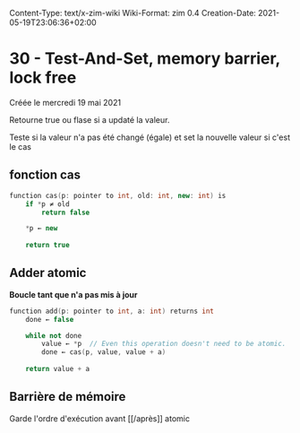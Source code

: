 Content-Type: text/x-zim-wiki
Wiki-Format: zim 0.4
Creation-Date: 2021-05-19T23:06:36+02:00

# 30 - Test-And-Set, memory barrier, lock free 
Créée le mercredi 19 mai 2021

Retourne true ou flase si a updaté la valeur.

Teste si la valeur n'a pas été changé (égale) et set la nouvelle valeur si c'est le cas

## fonction cas

```cpp
function cas(p: pointer to int, old: int, new: int) is
    if *p ≠ old
        return false

    *p ← new
    
    return true
```


##  Adder atomic

**Boucle tant que n'a pas mis à jour**

```cpp
function add(p: pointer to int, a: int) returns int
    done ← false

    while not done
        value ← *p  // Even this operation doesn't need to be atomic.
        done ← cas(p, value, value + a)
    
    return value + a
```


## Barrière de mémoire 

Garde l'ordre d'exécution avant [[/après]] atomic
